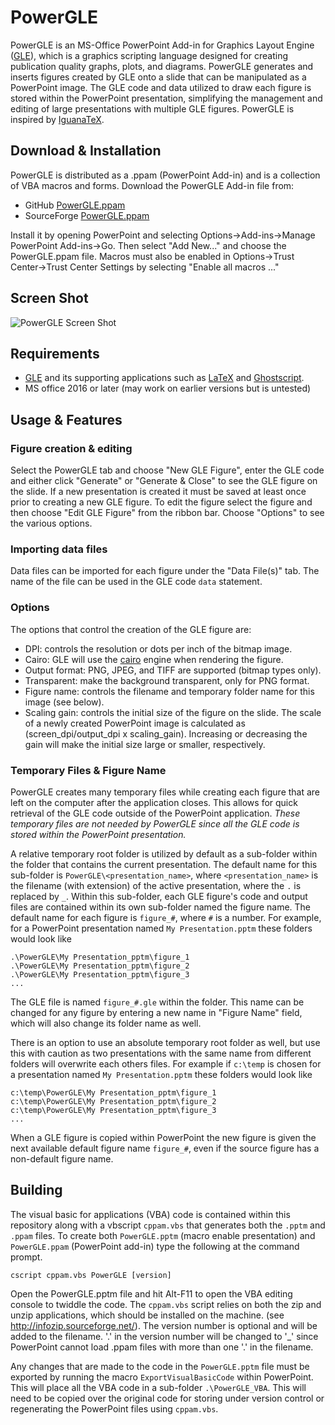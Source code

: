 # PowerGLE

PowerGLE is an MS-Office PowerPoint Add-in for Graphics Layout Engine ([GLE](https://glx.sourceforge.io)), which is a graphics scripting language designed for creating publication quality graphs, plots, and diagrams. PowerGLE generates and inserts figures created by GLE onto a slide that can be manipulated as a PowerPoint image. The GLE code and data utilized to draw each figure is stored within the PowerPoint presentation, simplifying the management and editing of large presentations with multiple GLE figures. PowerGLE is inspired by [IguanaTeX](https://www.jonathanleroux.org/software/iguanatex).

## Download & Installation

PowerGLE is distributed as a .ppam (PowerPoint Add-in) and is a collection of VBA macros and forms. Download the PowerGLE Add-in file from: 

* GitHub [PowerGLE.ppam](https://github.com/vlabella/PowerGLE/releases/download/1.0.0b/PowerGLE_v1_0_0.ppam) 
* SourceForge [PowerGLE.ppam](https://sourceforge.net/projects/glx/files/PowerGLE/1.0.0/PowerGLE_v1_0_0.ppam/download)

Install it by opening PowerPoint and selecting Options->Add-ins->Manage PowerPoint Add-ins->Go.  Then select "Add New..." and choose the PowerGLE.ppam file.  Macros must also be enabled in Options->Trust Center->Trust Center Settings by selecting "Enable all macros ..."

## Screen Shot

![PowerGLE Screen Shot](https://glx.sourceforge.io/images/PowerGLEScreenShot.PNG "PowerGLE Screen Shot")

## Requirements

* [GLE](https://glx.sourceforge.io) and its supporting applications such as [LaTeX](https://www.latex-project.org/) and [Ghostscript](https://www.ghostscript.com/).
* MS office 2016 or later (may work on earlier versions but is untested)

## Usage & Features

### Figure creation & editing

Select the PowerGLE tab and choose "New GLE Figure", enter the GLE code and either click "Generate" or "Generate & Close" to see the GLE figure on the slide. If a new presentation is created it must be saved at least once prior to creating a new GLE figure. To edit the figure select the figure and then choose "Edit GLE Figure" from the ribbon bar.  Choose "Options" to see the various options.

### Importing data files

Data files can be imported for each figure under the "Data File(s)" tab.  The name of the file can be used in the GLE code `data` statement.

### Options

The options that control the creation of the GLE figure are:

* DPI: controls the resolution or dots per inch of the bitmap image.
* Cairo: GLE will use the [cairo](https://www.cairographics.org/) engine when rendering the figure.
* Output format: PNG, JPEG, and TIFF are supported (bitmap types only).
* Transparent: make the background transparent, only for PNG format.
* Figure name: controls the filename and temporary folder name for this image (see below).
* Scaling gain: controls the initial size of the figure on the slide.  The scale of a newly created PowerPoint image is calculated as \(screen_dpi/output_dpi x scaling_gain\).  Increasing or decreasing the gain will make the initial size large or smaller, respectively.


### Temporary Files & Figure Name

PowerGLE creates many temporary files while creating each figure that are left on the computer after the application closes.   This allows for quick retrieval of the GLE code outside of the PowerPoint application.  *These temporary files are not needed by PowerGLE since all the GLE code is stored within the PowerPoint presentation.*

A relative temporary root folder is utilized by default as a sub-folder within the folder that contains the current presentation.  The default name for this sub-folder is `PowerGLE\<presentation_name>`, where `<presentation_name>` is the filename (with extension) of the active presentation, where the `.` is replaced by `_`.  Within this sub-folder, each GLE figure's code and output files are contained within its own sub-folder named the figure name.  The default name for each figure is `figure_#`, where `#` is a number.  For example, for a PowerPoint presentation named `My Presentation.pptm` these folders would look like

    .\PowerGLE\My Presentation_pptm\figure_1
    .\PowerGLE\My Presentation_pptm\figure_2
    .\PowerGLE\My Presentation_pptm\figure_3 
    ...

The GLE file is named `figure_#.gle` within the folder.  This name can be changed for any figure by entering a new name in "Figure Name" field, which will also change its folder name as well.   

There is an option to use an absolute temporary root folder as well, but use this with caution as two presentations with the same name from different folders will overwrite each others files.  For example if `c:\temp` is chosen for a presentation named `My Presentation.pptm` these folders would look like

    c:\temp\PowerGLE\My Presentation_pptm\figure_1
    c:\temp\PowerGLE\My Presentation_pptm\figure_2
    c:\temp\PowerGLE\My Presentation_pptm\figure_3 
    ...

When a GLE figure is copied within PowerPoint the new figure is given the next available default figure name `figure_#`, even if the source figure has a non-default figure name.


## Building

The visual basic for applications (VBA) code is contained within this repository along with a vbscript `cppam.vbs` that generates both the `.pptm` and `.ppam` files.  To create both `PowerGLE.pptm` (macro enable presentation) and `PowerGLE.ppam` (PowerPoint add-in) type the following at the command prompt.

    cscript cppam.vbs PowerGLE [version]

Open the PowerGLE.pptm file and hit Alt-F11 to open the VBA editing console to twiddle the code.  The `cppam.vbs` script relies on both the zip and unzip applications, which should be installed on the machine. (see http://infozip.sourceforge.net/).  The version number is optional and will be added to the filename. '.' in the version number will be changed to '\_' since PowerPoint cannot load .ppam files with more than one '.' in the filename.

Any changes that are made to the code in the `PowerGLE.pptm` file must be exported by running the macro `ExportVisualBasicCode` within PowerPoint.  This will place all the VBA code in a sub-folder `.\PowerGLE_VBA`.  This will need to be copied over the original code for storing under version control or regenerating the PowerPoint files using `cppam.vbs`.
